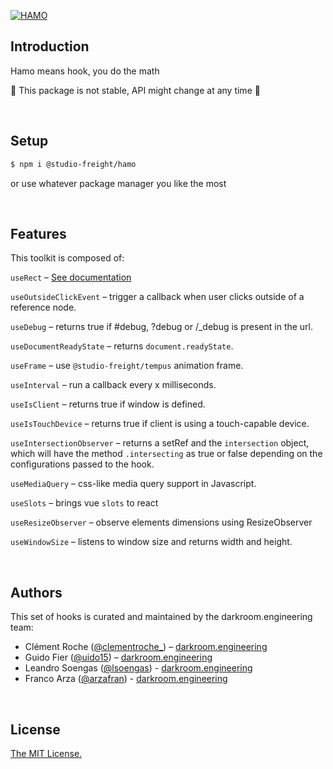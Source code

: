 [![HAMO](https://assets.darkroom.engineering/hamo/header.png)](https://github.com/darkroomengineering/hamo)

<!-- <p align="center">
  <a aria-label="Vercel logo" href="https://vercel.com">
    <img src="https://badgen.net/badge/icon/Next?icon=zeit&label&color=black&labelColor=black">
  </a>
  <br/>
  <a aria-label="NPM version" href="https://www.npmjs.com/package/swr">
    <img alt="" src="https://badgen.net/npm/v/swr?color=black&labelColor=black">
  </a>
  <a aria-label="Package size" href="https://bundlephobia.com/result?p=swr">
    <img alt="" src="https://badgen.net/bundlephobia/minzip/swr?color=black&labelColor=black">
  </a>
  <a aria-label="License" href="https://github.com/vercel/swr/blob/main/LICENSE">
    <img alt="" src="https://badgen.net/npm/license/swr?color=black&labelColor=black">
  </a>
</p> -->

## Introduction

Hamo means hook, you do the math

🚧 This package is not stable, API might change at any time 🚧

<br/>

## Setup

```bash
$ npm i @studio-freight/hamo
```

or use whatever package manager you like the most

<br/>

## Features

This toolkit is composed of:

`useRect` – [See documentation](https://github.com/darkroomengineering/hamo/blob/main/src/hooks/use-rect/README.md)

`useOutsideClickEvent` – trigger a callback when user clicks outside of a reference node.

`useDebug` – returns true if #debug, ?debug or /\_debug is present in the url.

`useDocumentReadyState` – returns `document.readyState`.

`useFrame` – use `@studio-freight/tempus` animation frame.

`useInterval` – run a callback every x milliseconds.

`useIsClient` – returns true if window is defined.

`useIsTouchDevice` – returns true if client is using a touch-capable device.

`useIntersectionObserver` – returns a setRef and the `intersection` object, which will have the method `.intersecting` as true or false depending on the configurations passed to the hook.

`useMediaQuery` – css-like media query support in Javascript.

`useSlots` – brings vue `slots` to react

`useResizeObserver` – observe elements dimensions using ResizeObserver

`useWindowSize` – listens to window size and returns width and height.

<br/>

## Authors

This set of hooks is curated and maintained by the darkroom.engineering team:

- Clément Roche ([@clementroche\_](https://twitter.com/clementroche_)) – [darkroom.engineering](https://darkroom.engineering)
- Guido Fier ([@uido15](https://twitter.com/uido15)) – [darkroom.engineering](https://darkroom.engineering)
- Leandro Soengas ([@lsoengas](https://twitter.com/lsoengas)) - [darkroom.engineering](https://darkroom.engineering)
- Franco Arza ([@arzafran](https://twitter.com/arzafran)) - [darkroom.engineering](https://darkroom.engineering)

<br/>

## License

[The MIT License.](https://opensource.org/licenses/MIT)
